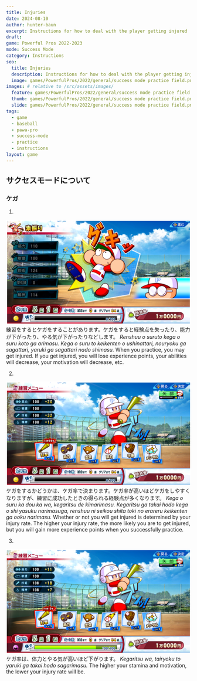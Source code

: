 ```yaml
---
title: Injuries
date: 2024-08-10
author: hunter-baun
excerpt: Instructions for how to deal with the player getting injured
draft: 
game: Powerful Pros 2022-2023
mode: Success Mode
category: Instructions
seo:
  title: Injuries
  description: Instructions for how to deal with the player getting injured
  image: games/PowerfulPros/2022/general/success mode practice field.png
images: # relative to /src/assets/images/
  feature: games/PowerfulPros/2022/general/success mode practice field.png
  thumb: games/PowerfulPros/2022/general/success mode practice field.png
  slide: games/PowerfulPros/2022/general/success mode practice field.png
tags:
  - game
  - baseball
  - pawa-pro
  - success-mode
  - practice
  - instructions
layout: game
---
```

## サクセスモードについて
### ケガ

1. 
![Acquiring an injury](</assets/images/games/PowerfulPros/2022/Success Mode/Instructions/Success Mode/Practice/Injuries/1.png>)
練習をするとケガをすることがあります。ケガをすると経験点を失ったり、能力が下がったり、やる気が下がったりなどします。
*Renshuu o suruto kega o suru koto ga arimasu. Kega o suru to keikenten o ushinattari, nouryoku ga sagattari, yaruki ga sagattari nado shimasu.*
When you practice, you may get injured. If you get injured, you will lose experience points, your abilities will decrease, your motivation will decrease, etc.

2. 
![Batting practice with a high rate of injury](</assets/images/games/PowerfulPros/2022/Success Mode/Instructions/Success Mode/Practice/Injuries/2.png>)
ケガをするかどうかは、ケガ率で決まります。ケガ率が高いほどケガをしやすくなりますが、練習に成功したときの得られる経験点が多くなります。
*Kega o suru ka dou ka wa, kegaritsu de kimarimasu. Kegaritsu ga takai hodo kega o shi yasuku narimasuga, renshuu ni seikou shita toki no erareru keikenten ga ooku narimasu.*
Whether or not you will get injured is determined by your injury rate. The higher your injury rate, the more likely you are to get injured, but you will gain more experience points when you successfully practice.

3. 
![Same batting practice with a 0% rate of injury](</assets/images/games/PowerfulPros/2022/Success Mode/Instructions/Success Mode/Practice/Injuries/3.png>)
ケガ率は、体力とやる気が高いほど下がります。
*Kegaritsu wa, tairyoku to yaruki ga takai hodo sagarimasu.*
The higher your stamina and motivation, the lower your injury rate will be.